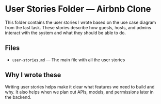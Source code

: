 # User Stories Folder — Airbnb Clone

This folder contains the user stories I wrote based on the use case diagram from the last task. These stories describe how guests, hosts, and admins interact with the system and what they should be able to do.

## Files

- `user-stories.md` — The main file with all the user stories

## Why I wrote these

Writing user stories helps make it clear what features we need to build and why. It also helps when we plan out APIs, models, and permissions later in the backend.
